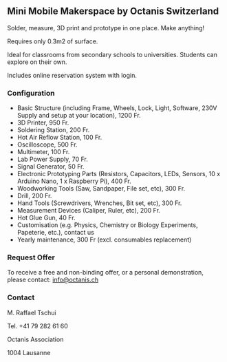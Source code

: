 ## Mini Mobile Makerspace by Octanis Switzerland

Solder, measure, 3D print and prototype in one place. 
Make anything!

Requires only 0.3m2 of surface. 
 
Ideal for classrooms from secondary schools to universities. 
Students can explore on 
their own.

Includes online reservation 
system with login.

### Configuration

* Basic Structure (including Frame, Wheels, Lock, Light, Software, 230V Supply and setup at your location), 1200 Fr.
* 3D Printer, 950 Fr.
* Soldering Station, 200 Fr.
* Hot Air Reflow Station, 100 Fr.
* Oscilloscope, 500 Fr.
* Multimeter, 100 Fr.
* Lab Power Supply, 70 Fr.
* Signal Generator, 50 Fr.
* Electronic Prototyping Parts (Resistors, Capacitors, LEDs, Sensors, 10 x Arduino Nano, 1 x Raspberry Pi), 400 Fr.
* Woodworking Tools (Saw, Sandpaper, File set, etc), 300 Fr.
* Drill, 200 Fr.
* Hand Tools (Screwdrivers, Wrenches, Bit set, etc), 300 Fr.
* Measurement Devices (Caliper, Ruler, etc), 200 Fr.
* Hot Glue Gun, 40 Fr.
* Customisation (e.g. Physics, Chemistry or Biology Experiments, Papeterie, etc.), contact us
* Yearly maintenance, 300 Fr (excl. consumables replacement)


### Request Offer

To receive a free and non-binding offer, or a personal demonstration, please contact:
info@octanis.ch 

### Contact
M. Raffael Tschui

Tel. +41 79 282 61 60

Octanis Association

1004 Lausanne
